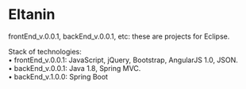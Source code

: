 # Eltanin
frontEnd_v.0.0.1, backEnd_v.0.0.1, etc: these are projects for Eclipse.

Stack of technologies:                                                                                
• frontEnd_v.0.0.1: JavaScript, jQuery, Bootstrap, AngularJS 1.0, JSON.                                                            
• backEnd_v.0.0.1: Java 1.8, Spring MVC.               
• backEnd_v.1.0.0: Spring Boot                                                                          

      
